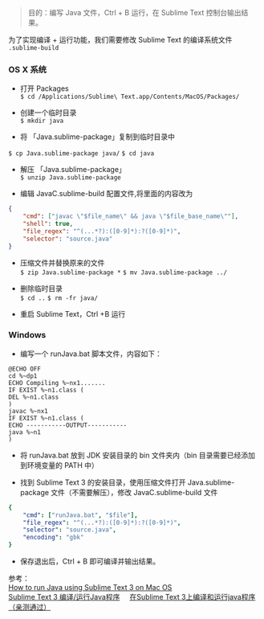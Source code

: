 
> 目的：编写 Java 文件，Ctrl + B 运行，在 Sublime Text 控制台输出结果。

为了实现编译 + 运行功能，我们需要修改 Sublime Text 的编译系统文件 `.sublime-build`

### OS X 系统

+ 打开 Packages    
`$ cd /Applications/Sublime\ Text.app/Contents/MacOS/Packages/`

+ 创建一个临时目录    
`$ mkdir java`

+ 将 「Java.sublime-package」复制到临时目录中    

`$ cp Java.sublime-package java/`
`$ cd java`

+ 解压 「Java.sublime-package」    
`$ unzip Java.sublime-package`

+ 编辑  JavaC.sublime-build 配置文件,将里面的内容改为    
```json
{
    "cmd": ["javac \"$file_name\" && java \"$file_base_name\""],
    "shell": true,
    "file_regex": "^(...*?):([0-9]*):?([0-9]*)",
    "selector": "source.java"
}
```
 
+ 压缩文件并替换原来的文件    
`$ zip Java.sublime-package *`
`$ mv Java.sublime-package ../`

+ 删除临时目录    
`$ cd ..`
`$ rm -fr java/`

+ 重启 Sublime Text，Ctrl +B 运行    

### Windows 

+ 编写一个 runJava.bat 脚本文件，内容如下：
```shell
@ECHO OFF  
cd %~dp1  
ECHO Compiling %~nx1.......  
IF EXIST %~n1.class (  
DEL %~n1.class  
)  
javac %~nx1  
IF EXIST %~n1.class (  
ECHO -----------OUTPUT-----------  
java %~n1  
)  
```

+ 将 runJava.bat 放到 JDK 安装目录的 bin 文件夹内（bin 目录需要已经添加到环境变量的 PATH 中）

+ 找到 Sublime Text 3 的安装目录，使用压缩文件打开 Java.sublime-package 文件（不需要解压），修改 JavaC.sublime-build 文件
```yaml
{  
    "cmd": ["runJava.bat", "$file"],  
    "file_regex": "^(...*?):([0-9]*):?([0-9]*)",  
    "selector": "source.java",  
    "encoding": "gbk"  
}  
```

+ 保存退出后，Ctrl + B 即可编译并输出结果。

参考：    
[How to run Java using Sublime Text 3 on Mac OS](https://stackoverflow.com/questions/24319143/how-to-run-java-using-sublime-text-3-on-mac-os)    
[Sublime Text 3 编译/运行Java程序](https://zhuanlan.zhihu.com/p/25820430)    
[在Sublime Text 3上编译和运行java程序（亲测通过）](http://blog.csdn.net/ksearch/article/details/20701495)    
